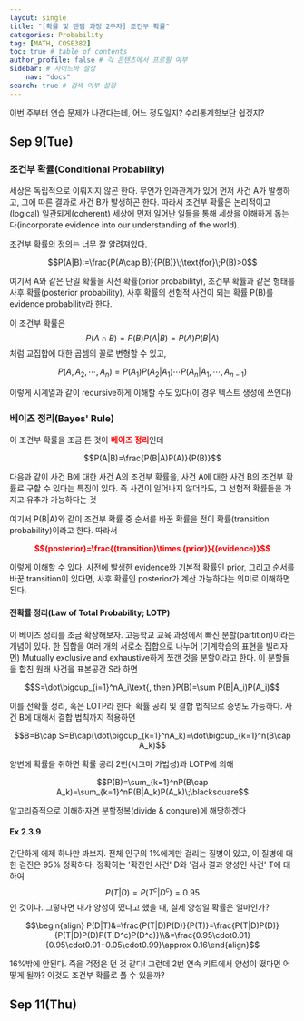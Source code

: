 ```yaml
---
layout: single
title: "[확률 및 랜덤 과정 2주차] 조건부 확률"
categories: Probability
tag: [MATH, COSE382]
toc: true # table of contents
author_profile: false # 각 콘텐츠에서 프로필 여부
sidebar: # 사이드바 설정
    nav: "docs"
search: true # 검색 여부 설정
---
```

<head>
    <!-- Latex -->
    <script src="https://cdn.mathjax.org/mathjax/latest/MathJax.js?config=TeX-AMS-MML_HTMLorMML" type="text/javascript"></script>
</head>
<style>
    th, td {
        text-align: center;
    }
    .r {
        color: red;
    }
</style>

이번 주부터 연습 문제가 나간다는데, 어느 정도일지? 수리통계학보단 쉽겠지?

## Sep 9(Tue)

### 조건부 확률(Conditional Probability)

세상은 독립적으로 이뤄지지 않곤 한다. 무언가 인과관계가 있어 먼저 사건 A가 발생하고, 그에 따른 결과로 사건 B가 발생하곤 한다. 따라서 조건부 확률은 논리적이고(logical) 일관되게(coherent) 세상에 먼저 일어난 일들을 통해 세상을 이해하게 돕는다(incorporate evidence into our understanding of the world).

조건부 확률의 정의는 너무 잘 알려져있다.

$$P(A|B):=\frac{P(A\cap B)}{P(B)}\;\text{for}\;P(B)>0$$

여기서 A와 같은 단일 확률을 사전 확률(prior probability), 조건부 확률과 같은 형태를 사후 확률(posterior probability), 사후 확률의 선험적 사건이 되는 확률 P(B)를 evidence probability라 한다.

이 조건부 확률은 $$P(A\cap B)=P(B)P(A|B)=P(A)P(B|A)$$처럼 교집합에 대한 곱셈의 꼴로 변형할 수 있고, 

$$P(A,A_2,\cdots ,A_n)=P(A_1)P(A_2|A_1)\cdots P(A_n|A_1,\cdots ,A_{n-1})$$

이렇게 시계열과 같이 recursive하게 이해할 수도 있다(이 경우 텍스트 생성에 쓰인다)

### 베이즈 정리(Bayes' Rule)

이 조건부 확률을 조금 튼 것이 <strong class="r">베이즈 정리</strong>인데

$$P(A|B)=\frac{P(B|A)P(A)}{P(B)}$$

다음과 같이 사건 B에 대한 사건 A의 조건부 확률을, 사건 A에 대한 사건 B의 조건부 확률로 구할 수 있다는 특징이 있다. 즉 사건이 일어나지 않더라도, 그 선험적 확률들을 가지고 유추가 가능하다는 것

여기서 P(B|A)와 같이 조건부 확률 중 순서를 바꾼 확률을 전이 확률(transition probability)이라고 한다. 따라서

<strong class="r">$$(posterior)=\frac{(transition)\times (prior)}{(evidence)}$$</strong>

이렇게 이해할 수 있다. 사전에 발생한 evidence와 기본적 확률인 prior, 그리고 순서를 바꾼 transition이 있다면, 사후 확률인 posterior가 계산 가능하다는 의미로 이해하면 된다.

#### 전확률 정리(Law of Total Probability; LOTP)

이 베이즈 정리를 조금 확장해보자. 고등학교 교육 과정에서 빠진 분할(partition)이라는 개념이 있다. 한 집합을 여러 개의 서로소 집합으로 나누어 (기계학습의 표현을 빌리자면) Mutually exclusive and exhaustive하게 쪼갠 것을 분할이라고 한다. 이 분할들을 합친 원래 사건을 표본공간 S라 하면

$$S=\dot\bigcup_{i=1}^nA_i\text{, then }P(B)=\sum P(B|A_i)P(A_i)$$

이를 전확률 정리, 혹은 LOTP라 한다. 확률 공리 및 결합 법칙으로 증명도 가능하다. 사건 B에 대해서 결합 법칙까지 적용하면

$$B=B\cap S=B\cap(\dot\bigcup_{k=1}^nA_k)=\dot\bigcup_{k=1}^n(B\cap A_k)$$

양변에 확률을 취하면 확률 공리 2번(시그마 가법성)과 LOTP에 의해

$$P(B)=\sum_{k=1}^nP(B\cap A_k)=\sum_{k=1}^nP(B|A_k)P(A_k)\;\blacksquare$$

알고리즘적으로 이해하자면 분할정복(divide & conqure)에 해당하겠다

#### Ex 2.3.9

간단하게 에제 하나만 봐보자. 전체 인구의 1%에게만 걸리는 질병이 있고, 이 질병에 대한 검진은 95% 정확하다. 정확히는 '확진인 사건' D와 '검사 결과 양성인 사건' T에 대하여 $$P(T|D)=P(T^c|D^c)=0.95$$인 것이다. 그렇다면 내가 양성이 떴다고 했을 때, 실제 양성일 확률은 얼마인가?

$$\begin{align} P(D|T)&=\frac{P(T|D)P(D)}{P(T)}=\frac{P(T|D)P(D)}{P(T|D)P(D)P(T|D^c)P(D^c)}\\&=\frac{0.95\cdot0.01}{0.95\cdot0.01+0.05\cdot0.99}\approx 0.16\end{align}$$

16%밖에 안된다. 죽을 걱정은 던 것 같다! 그런데 2번 연속 키트에서 양성이 떴다면 어떻게 될까? 이것도 조건부 확률로 풀 수 있을까?


## Sep 11(Thu)

